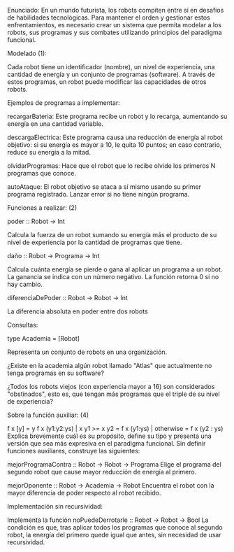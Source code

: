 Enunciado:
En un mundo futurista, los robots compiten entre sí en desafíos de habilidades tecnológicas. Para mantener el orden y gestionar estos enfrentamientos, es necesario crear un sistema que permita modelar a los robots, sus programas y sus combates utilizando principios del paradigma funcional.

Modelado (1):

Cada robot tiene un identificador (nombre), un nivel de experiencia, una cantidad de energía y un conjunto de programas (software). A través de estos programas, un robot puede modificar las capacidades de otros robots.

Ejemplos de programas a implementar:

recargarBateria: Este programa recibe un robot y lo recarga, aumentando su energía en una cantidad variable.

descargaElectrica: Este programa causa una reducción de energía al robot objetivo: si su energía es mayor a 10, le quita 10 puntos; en caso contrario, reduce su energía a la mitad.

olvidarProgramas: Hace que el robot que lo recibe olvide los primeros N programas que conoce.

autoAtaque: El robot objetivo se ataca a sí mismo usando su primer programa registrado. Lanzar error si no tiene ningún programa.

Funciones a realizar: (2)

poder :: Robot -> Int

Calcula la fuerza de un robot sumando su energía más el producto de su nivel de experiencia por la cantidad de programas que tiene.

daño :: Robot -> Programa -> Int

Calcula cuánta energía se pierde o gana al aplicar un programa a un robot. La ganancia se indica con un número negativo. La función retorna 0 si no hay cambio.

diferenciaDePoder :: Robot -> Robot -> Int

La diferencia absoluta en poder entre dos robots

Consultas:

type Academia = [Robot]

Representa un conjunto de robots en una organización.


¿Existe en la academia algún robot llamado "Atlas" que actualmente no tenga programas en su software?

¿Todos los robots viejos (con experiencia mayor a 16) son considerados "obstinados", esto es, que tengan más programas que el triple de su nivel de experiencia?

Sobre la función auxiliar: (4)

f x [y] = y
f x (y1:y2:ys)
      | x y1 >= x y2 = f x (y1:ys)
      | otherwise = f x (y2 : ys)
Explica brevemente cuál es su propósito, define su tipo y presenta una versión que sea más expresiva en el paradigma funcional.
Sin definir funciones auxiliares, construye las siguientes:

mejorProgramaContra :: Robot -> Robot -> Programa
Elige el programa del segundo robot que cause mayor reducción de energía al primero.

mejorOponente :: Robot -> Academia -> Robot
Encuentra el robot con la mayor diferencia de poder respecto al robot recibido.

Implementación sin recursividad:

Implementa la función noPuedeDerrotarle :: Robot -> Robot -> Bool
La condición es que, tras aplicar todos los programas que conoce al segundo robot, la energía del primero quede igual que antes, sin necesidad de usar recursividad.
